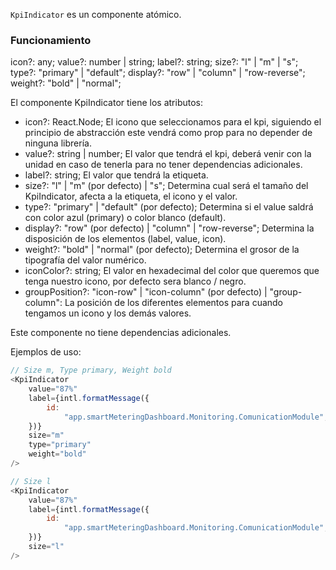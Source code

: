 `KpiIndicator` es un componente atómico.

### Funcionamiento

icon?: any;
value?: number | string;
label?: string;
size?: "l" | "m" | "s";
type?: "primary" | "default";
display?: "row" | "column" | "row-reverse";
weight?: "bold" | "normal";

El componente KpiIndicator tiene los atributos:

-   icon?: React.Node; El icono que seleccionamos para el kpi, siguiendo el principio de abstracción este vendrá como prop para no depender de ninguna librería.
-   value?: string | number; El valor que tendrá el kpi, deberá venir con la unidad en caso de tenerla para no tener dependencias adicionales.
-   label?: string; El valor que tendrá la etiqueta.
-   size?: "l" | "m" (por defecto) | "s"; Determina cual será el tamaño del KpiIndicator, afecta a la etiqueta, el icono y el valor.
-   type?: "primary" | "default" (por defecto); Determina si el value saldrá con color azul (primary) o color blanco (default).
-   display?: "row" (por defecto) | "column" | "row-reverse"; Determina la disposición de los elementos (label, value, icon).
-   weight?: "bold" | "normal" (por defecto); Determina el grosor de la tipografía del valor numérico.
-   iconColor?: string; El valor en hexadecimal del color que queremos que tenga nuestro icono, por defecto sera blanco / negro.
-   groupPosition?: "icon-row" | "icon-column" (por defecto) | "group-column": La posición de los diferentes elementos para cuando tengamos un icono y los demás valores.

Este componente no tiene dependencias adicionales.

Ejemplos de uso:

```javascript
// Size m, Type primary, Weight bold
<KpiIndicator
    value="87%"
    label={intl.formatMessage({
        id:
            "app.smartMeteringDashboard.Monitoring.ComunicationModule",
    })}
    size="m"
    type="primary"
    weight="bold"
/>

// Size l
<KpiIndicator
    value="87%"
    label={intl.formatMessage({
        id:
            "app.smartMeteringDashboard.Monitoring.ComunicationModule",
    })}
    size="l"
/>
```
